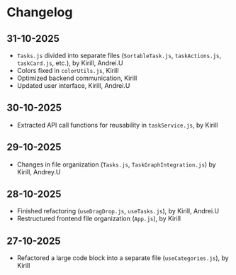 # Changelog

## 31-10-2025
- `Tasks.js` divided into separate files (`SortableTask.js`, `taskActions.js`, `taskCard.js`, etc.), by Kirill, Andrei.U
- Colors fixed in `colorUtils.js`, Kirill
- Optimized backend communication, Kirill
- Updated user interface, Kirill, Andrei.U 

## 30-10-2025
- Extracted API call functions for reusability in `taskService.js`, by Kirill

## 29-10-2025
- Changes in file organization (`Tasks.js`, `TaskGraphIntegration.js`) by Kirill, Andrey.U

## 28-10-2025
- Finished refactoring (`useDragDrop.js`, `useTasks.js`), by Kirill, Andrei.U
- Restructured frontend file organization (`App.js`), by Kirill

## 27-10-2025
- Refactored a large code block into a separate file (`useCategories.js`), by Kirill
